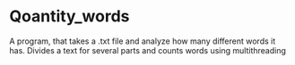 # Qoantity_words
A program, that takes a .txt file and analyze how many different words it has.  Divides a text for several parts and counts words using multithreading
